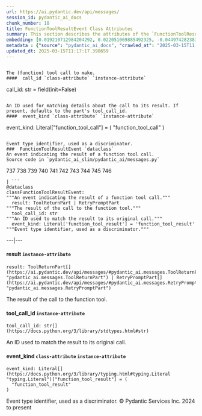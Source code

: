 ```yaml
---
url: https://ai.pydantic.dev/api/messages/
session_id: pydantic_ai_docs
chunk_number: 18
title: FunctionToolResultEvent Class Attributes
summary: This section describes the attributes of the `FunctionToolResultEvent` dataclass, including `call_id`, an identifier for matching call details, and `event_kind`, which serves as an event type discriminator set to 'function_tool_call'.
embedding: [0.019210712984204292, 0.022051069885492325, -0.04497428238391876, -0.005568749736994505, 0.042357854545116425, -0.019010355696082115, -0.02632928267121315, -0.022463569417595863, -0.018974998965859413, -0.011532320640981197, 0.01863321289420128, -0.06123856455087662, 0.039788566529750824, -0.04117928072810173, 0.0012780133401975036, 0.02245178446173668, -0.030666425824165344, 0.04445571079850197, -0.006535178050398827, 0.06321856379508972, 0.012351427227258682, -0.02242821268737316, 0.02453785575926304, 0.011373213492333889, 0.00526232086122036, -0.01714821346104145, -0.02289964072406292, 0.02126142755150795, 0.0071951779536902905, 0.03373071178793907, 0.024054640904068947, -0.02597571164369583, 0.02167392708361149, -0.02835642546415329, -0.006523392163217068, -0.004873392637819052, 0.014861784875392914, -0.006493927910923958, -0.02355964109301567, 0.03361285477876663, -0.040118567645549774, -0.03104356862604618, 0.0007343972683884203, -0.01255178451538086, -0.05430856719613075, -0.01249285601079464, -0.007678392343223095, 0.02289964072406292, 0.008697856217622757, -0.010913570411503315, -0.027861425653100014, 0.018798213452100754, 0.02159142680466175, 0.034390710294246674, -0.028049997985363007, 0.0015277230413630605, -0.024655712768435478, 0.029747139662504196, 0.000986316823400557, -0.0045640175230801105, -0.013235355727374554, -0.005059017334133387, 0.02350071258842945, 0.05053713917732239, -0.013742141425609589, 0.016947856172919273, -0.005839820951223373, 0.030854998156428337, 0.014260713011026382, 0.007159820757806301, 0.049358565360307693, 0.07212856411933899, -0.05864571034908295, -0.013317856006324291, 0.03059571236371994, -0.018020356073975563, -0.009705535136163235, 0.019210712984204292, 0.02289964072406292, -0.0425228551030159, 0.01938749849796295, 0.018267855048179626, -0.023029284551739693, 0.013789284974336624, -0.006835713516920805, -0.06260570883750916, -0.04327714070677757, -0.05364856496453285, -0.028214996680617332, 0.004110267385840416, -0.034602854400873184, -0.0085564274340868, -0.003848035354167223, 0.036724284291267395, 0.08405570685863495, 0.0071657137013971806, 0.0022510711569339037, -0.01777285523712635, -0.03971785306930542, 0.017843570560216904, 0.04893428087234497, 0.00199473206885159, -0.026234997436404228, -0.007460356689989567, 0.02385428361594677, 0.009204641915857792, -0.0020241963211447, -0.06401999294757843, -0.06524571031332016, -0.009004284627735615, -0.05152713879942894, -0.009693749248981476, -0.04822713881731033, 0.06524571031332016, -0.054732851684093475, 0.00035430799471214414, -0.014248927123844624, 0.02066035568714142, 0.01130249910056591, 0.0033618747256696224, -0.07024285197257996, -0.027979282662272453, 0.014661427587270737, 0.02256964147090912, -0.013400356285274029, 0.023877855390310287, -0.004773213993757963, -0.054402854293584824, -0.026164283975958824, -0.04124999791383743, 0.02814428322017193, 0.009564106352627277, -0.0004684820887632668, -0.015026784501969814, -0.0064585707150399685, -0.035946425050497055, -0.05020713806152344, 0.025574997067451477, -0.01946999877691269, 0.00430767796933651, -0.01824428327381611, -0.008420892059803009, -0.00046664057299494743, 0.013011427596211433, 0.017878927290439606, 0.014873569831252098, -0.017761070281267166, -0.015733927488327026, -0.0026179016567766666, 0.014967855997383595, 0.012822856195271015, 0.023924997076392174, 0.018409283831715584, -0.02453785575926304, -0.037077855318784714, -0.004151517525315285, 0.030454283580183983, 0.043795712292194366, 0.027814283967018127, 0.0058427671901881695, -0.006063749548047781, -0.012822856195271015, -0.04497428238391876, 0.03083142638206482, -0.03992999717593193, 0.004413749556988478, -0.0021155355498194695, -0.03285856917500496, -0.05883428081870079, -0.02364214137196541, -0.029181426391005516, -0.004858660511672497, -0.06232285127043724, 0.04464428126811981, -0.021779997274279594, -0.001682410598732531, -0.02689499780535698, -0.0020919640082865953, -0.013694998808205128, -0.031797856092453, -0.010253570973873138, -0.006570535246282816, -0.06892284750938416, -0.022310355678200722, -0.01607571355998516, -0.03340071067214012, 0.016205355525016785, -0.0022923212964087725, 0.020118212327361107, 0.03747856989502907, 0.02979428321123123, 0.009357856586575508, 0.01028892770409584, 0.05322428047657013, -0.029982853680849075, -0.025362854823470116, 0.04513928294181824, -0.01822071336209774, 0.017808211967349052, 0.02391321212053299, -0.0053359814919531345, 0.016511784866452217, 0.02892214059829712, 0.013353212736546993, 0.06449142098426819, -0.029110711067914963, 0.006140356417745352, -0.001342834671959281, -0.00038414058508351445, -0.04106142371892929, -0.008951249532401562, -0.04631785303354263, 0.04789713770151138, 0.00823232065886259, 0.000431651744293049, 0.011108034290373325, -0.033141426742076874, 0.015085713006556034, 0.0061816065572202206, 0.013706784695386887, 0.028262140229344368, 0.004163303412497044, 0.04997142404317856, -0.04132071137428284, -0.03566356748342514, 0.04282928258180618, -0.01434321328997612, -0.05393142253160477, -0.030006425455212593, 0.01804392784833908, -0.03354214131832123, 0.012127499096095562, 0.03568714112043381, -0.023983925580978394, -0.004186874721199274, -0.06896999478340149, 0.01119642797857523, 0.011879999190568924, 0.026682855561375618, -0.035262852907180786, 0.02248714119195938, 0.0015395088121294975, 0.016004998236894608, 0.06896999478340149, 0.005450892262160778, 0.003164463909342885, 0.06222856789827347, 0.0025825444608926773, 0.06053142249584198, 0.028285712003707886, 0.0838671326637268, -0.04334785416722298, 0.050348568707704544, -0.002872767625376582, -0.03556928411126137, 0.009575892239809036, -0.006387856788933277, -0.013459284789860249, -0.019870713353157043, 0.009676070883870125, 0.03094928339123726, -0.024349283427000046, -0.04419642314314842, 0.012398570775985718, -0.005433213897049427, -0.020672140643000603, -0.010601249523460865, 0.036959998309612274, -0.03389571234583855, -0.02779071219265461, 0.01121410634368658, 0.014107498340308666, 0.040896426886320114, -0.0018577231094241142, 0.005506874527782202, -0.010188749060034752, -0.01018285658210516, 0.06128570809960365, 0.00945214182138443, -0.006488034967333078, -0.019304998219013214, 0.0399535670876503, 0.038539282977581024, -0.0004957365454174578, -0.02301749773323536, 0.012186427600681782, -0.04645927995443344, -0.038067854940891266, -0.006753213703632355, -0.03757285326719284, -0.024702854454517365, -0.017784642055630684, -0.019552499055862427, -0.02215714007616043, -0.059682853519916534, -0.01022999919950962, 0.05628856644034386, -0.005901695694774389, 0.04040142521262169, -0.0006902008317410946, -0.007902320474386215, -0.05939999595284462, -0.0061874995008111, -0.006405535154044628, 0.0017870087176561356, 0.03127928450703621, 0.022793568670749664, -0.0018415177473798394, 0.011661963537335396, 0.005713124293833971, 0.022027498111128807, 0.054968565702438354, -0.035050712525844574, -0.04308856651186943, -0.022322140634059906, 0.03127928450703621, 0.013082141987979412, 0.01558071281760931, -0.004640624392777681, -0.012858212925493717, -0.0045787496492266655, -0.007277677766978741, 0.031326424330472946, 0.01860964111983776, 0.00462294602766633, 0.022463569417595863, -0.059447139501571655, -0.008479820564389229, 0.01018285658210516, 0.014979641884565353, 0.000588549068197608, -0.0419335663318634, -0.059117138385772705, 0.025692854076623917, 0.023147141560912132, 0.031232140958309174, -0.004985356703400612, -0.0004136048664804548, -0.016346784308552742, 0.07217571139335632, -0.02621142566204071, 0.025362854823470116, -0.06515142321586609, -0.04499785229563713, 0.016205355525016785, 0.007053749170154333, 0.022227855399250984, 0.03410785272717476, -0.04879285395145416, 0.03446142375469208, 0.023606782779097557, 0.008073213510215282, -0.0019785265903919935, 0.013164641335606575, -0.035262852907180786, -0.031562138348817825, -0.013659642077982426, -0.0071774995885789394, -0.02051892690360546, -0.003974732011556625, -0.056854281574487686, 0.019092855975031853, 0.03462642431259155, -0.02835642546415329, -0.04315928369760513, 0.03566356748342514, -0.05072570964694023, -0.0412028543651104, -0.0071774995885789394, -0.031656425446271896, 0.00021269528951961547, 0.00014925500727258623, 0.01613464206457138, -0.022805355489253998, 0.012457499280571938, -0.009823392145335674, -0.012858212925493717, 0.011408570222556591, 0.00024308034335263073, -0.005984195973724127, 0.08594141900539398, -0.015144641511142254, 0.00022669082682114094, -0.024844283238053322, 0.018149998039007187, 0.047779280692338943, 0.025386426597833633, 0.01248107012361288, -0.01964678429067135, 0.025056425482034683, 0.05477999523282051, -0.05939999595284462, -0.003936428111046553, -0.004929374437779188, -0.03611142560839653, -0.00395999988541007, 0.02045999839901924, 0.03578142449259758, 0.06703713536262512, -0.025457140058279037, -0.01717178337275982, -0.0011461606482043862, 0.014001427218317986, -0.020837141200900078, 0.005112053360790014, 0.01540392730385065, 0.022345712408423424, 0.028073569759726524, 0.048085711896419525, 0.028262140229344368, 0.05110285431146622, 0.03846856951713562, 0.0057190172374248505, -0.029181426391005516, 0.004767321050167084, -0.05793856456875801, -0.028827855363488197, 0.008138035424053669, 0.0158989280462265, 0.01771392673254013, -0.0038686604239046574, -0.04702499508857727, -0.032787855714559555, 0.0017428123392164707, 0.003299999749287963, 0.04511570930480957, 0.024938568472862244, -0.057419996708631516, 0.026234997436404228, -0.03340071067214012, -0.00626999931409955, -1.3961005606688559e-05, 0.05411999672651291, 0.0015557141741737723, -0.009098570793867111, -0.04254642501473427, -0.008727320469915867, 0.005377231631428003, -0.005094374530017376, 0.03778499737381935, 0.01022999919950962, 0.013895356096327305, 0.017183570191264153, 0.04940570890903473, -0.03507428243756294, 0.015451069921255112, -0.01771392673254013, -0.02239285595715046, 0.03005356900393963, -0.01666499860584736, 0.006004821043461561, 0.03464999794960022, -0.07679570466279984, 0.010023749433457851, -0.009122141636908054, -0.06722570955753326, 0.0036918746773153543, -0.010889998637139797, 0.021779997274279594, -0.018586069345474243, -0.0038539282977581024, -0.019222497940063477, 0.005109106656163931, 0.06948856264352798, -0.034814998507499695, -0.028639283031225204, -0.02903999760746956, 0.0029213835950940847, -0.013247141614556313, -0.03321214020252228, 0.006735535338521004, 0.011384999379515648, 0.06632999330759048, 0.007419106550514698, 0.007607677951455116, 0.021190712228417397, 0.03455571085214615, -0.014472856186330318, 0.014708570204675198, -0.011603035032749176, 0.03512142598628998, -0.034154996275901794, -0.02510356903076172, 0.011785713024437428, -0.050914280116558075, 0.03575785458087921, -0.03116142563521862, -0.007802142295986414, -0.00846803467720747, -0.020789997652173042, -0.01592249795794487, -0.0031556247267872095, 0.025622140616178513, -0.011750356294214725, 0.03151499852538109, 0.044172853231430054, 0.013400356285274029, 0.0010791294043883681, -0.012363213114440441, -0.019399283453822136, -0.02599928341805935, 0.010760356672108173, 0.02903999760746956, 0.0481799952685833, 0.03719571232795715, 0.05690142512321472, 0.02588142640888691, -0.008450356312096119, 0.0071951779536902905, 0.052375711500644684, -0.02430213987827301, 0.023158926516771317, 0.029652854427695274, 0.03276428207755089, 0.020943213254213333, 0.0024970979429781437, 0.00566598167642951, -0.03127928450703621, -0.011237677186727524, -0.012245356105268002, 0.005854553077369928, -0.02126142755150795, -0.0054597314447164536, -0.014142856001853943, -0.022357497364282608, -0.027507854625582695, 0.0037861603777855635, 0.038067854940891266, -0.04768499732017517, -0.047661423683166504, 0.014637855812907219, 0.025622140616178513, 0.05279999598860741, 0.001067343633621931, -0.011703213676810265, -0.03743142634630203, 0.03733713924884796, 0.016865355893969536, 0.016771070659160614, 0.017973212525248528, 0.012245356105268002, 0.04815642535686493, -0.004976517520844936, -0.02823856845498085, 0.021697498857975006, 0.06128570809960365, 0.0032528568990528584, 0.010247677564620972, 0.014979641884565353, -0.009027856402099133, 0.004098481964319944, -0.011608927510678768, 0.055392853915691376, -0.059352852404117584, 0.012027320452034473, 0.008674285374581814, -0.0010039954213425517, -0.0014268079539760947, -0.02394856885075569, 0.00199473206885159, 0.043913569301366806, -0.0019181248499080539, 0.030336426571011543, 0.02009464055299759, -0.02788499742746353, 0.04429071024060249, 0.043489281088113785, 0.007737320847809315, 0.004186874721199274, 0.00708321388810873, -0.007065535057336092, 0.03441428393125534, 0.013247141614556313, 0.01153821311891079, -0.03337714076042175, -0.009652499109506607, 0.007513392250984907, -0.004449106752872467, -0.01061303447932005, -0.0045964280143380165, 0.004696606658399105, -0.05312999710440636, 0.03556928411126137, 0.020530711859464645, -0.009469820186495781, 0.007754999212920666, 0.014036784879863262, -0.003226339118555188, 0.0036771425511687994, -0.045516423881053925, -0.023099998012185097, -0.008143927901983261, -0.01416642777621746, 0.01153821311891079, -0.017242498695850372, -0.017372140660881996, 0.0225460696965456, 0.01015339232981205, -0.035828568041324615, 0.011738570407032967, -0.0035799103789031506, -0.008515178225934505, -0.006028392352163792, 0.0012448659399524331, -0.009870534762740135, 0.0036594639532268047, 0.02272285521030426, 0.029747139662504196, -0.049358565360307693, 0.011944820173084736, 0.007460356689989567, -0.010053213685750961, -0.026282140985131264, 0.004366606939584017, 0.008815713226795197, 0.0028536159079521894, 0.0021818301174789667, 0.022793568670749664, 0.047637853771448135, -0.02731928415596485, -0.02958214096724987, 0.0022908479440957308, -0.003600535448640585, 0.0064408923499286175, 0.02498571202158928, 0.01905749924480915, -0.003491517622023821, -0.021391069516539574, -0.0011034373892471194, 0.06939428299665451, -0.014001427218317986, 0.032693568617105484, 0.0034325888846069574, -0.026753569021821022, -0.001739865867421031, 0.019870713353157043, 0.027366425842046738, -0.003025981830433011, -0.004673035349696875, -0.02713071182370186, -0.00846803467720747, 0.052469994872808456, 0.028733568266034126, 0.006818035151809454, 0.004319463856518269, -0.014178212732076645, -0.0057013388723134995, 0.022734640166163445, 0.01529785618185997, 0.019363926723599434, 0.01576928421854973, -0.03948213905096054, 0.003694821149110794, -0.016570713371038437, 0.009941249154508114, -0.0042782137170434, -0.0193167831748724, 0.004039552994072437, -0.016382141038775444, -0.01146749872714281, -0.01806749776005745, -0.008285356685519218, -0.014967855997383595, -0.015380355529487133, 0.0022672766353935003, 0.056194279342889786, 0.021897856146097183, 0.013588927686214447, 0.03158571198582649, 0.007619463838636875, -0.010972498916089535, 0.01332964189350605, 0.012999641709029675, -0.008191070519387722, 0.03969428315758705, 0.03827999532222748, -0.0025663389824330807, -0.0039658923633396626, -0.037761423736810684, 0.044714994728565216, -0.009027856402099133, -0.005344821140170097, -0.05284713953733444, -0.0067944638431072235, 0.04535142332315445, -0.003420803230255842, 0.024891426786780357, 0.016111070290207863, 0.04113214090466499, 0.022298568859696388, -0.003906963858753443, -0.03092571161687374, -0.000876562437042594, -0.005191606469452381, 0.01794964075088501, -0.0021950891241431236, 0.010548213496804237, 0.0019210712052881718, -0.023536069318652153, -0.035734280943870544, -0.008786248974502087, 0.011143391951918602, -0.008591785095632076, -0.02301749773323536, -0.006517499219626188, 0.01615821197628975, 0.008927677758038044, -0.021343925967812538, 0.03959999606013298, -0.032811425626277924, -0.00928714219480753, 0.0008095311932265759, -0.03455571085214615, 0.015038570389151573, -0.029841426759958267, 0.008285356685519218, 0.011726784519851208, 0.03959999606013298, 0.008043749257922173, -0.015121069736778736, -0.010265355929732323, 0.028097139671444893, -0.003927588928490877, -0.02012999914586544, 0.015038570389151573, 0.0014172319788485765, 0.007678392343223095, 0.03311785310506821, 0.016900712624192238, -0.00526232086122036, -0.005406695883721113, 0.03384856879711151, -0.015946069732308388, -0.04676571115851402, -0.006552856415510178, -0.0355457104742527, -0.04553999751806259, 0.021815355867147446, -0.02588142640888691, -9.235211473423988e-05, 0.054167136549949646, 0.008904105983674526, 0.002178883645683527, -0.017761070281267166, -0.020589640364050865, 0.015333212912082672, -0.034484997391700745, 0.01964678429067135, -0.0016382141038775444, 0.019481783732771873, 0.022463569417595863, 0.006535178050398827, -0.005153303034603596, 0.006847499404102564, 0.024938568472862244, 0.025127140805125237, -0.011438034474849701, 0.009770356118679047, -0.02903999760746956, 0.023877855390310287, 0.009611248970031738, -0.012869998812675476, 0.005265267565846443, 0.043607138097286224, -0.021485354751348495, -0.047072138637304306, 0.021567855030298233, 0.011143391951918602, -0.0009384374134242535, 0.002330624731257558, -0.012716785073280334, -0.04756714031100273, -0.052705708891153336, 0.007584106642752886, 0.012575356289744377, -0.010135713033378124, -9.115512511925772e-05, -0.07368428260087967, -0.004814463667571545, 0.012669641524553299, 0.0036064281594008207, -0.02529214136302471, -0.014932498335838318, 0.01249285601079464, 0.018656784668564796, 0.0020860712975263596, -0.02969999797642231, -0.008815713226795197, -0.02588142640888691, -0.014649641700088978, -0.009793927893042564, 0.000931071350350976, 0.0031320531852543354, -0.02116714045405388, 0.002261383691802621, -0.009752677753567696, -0.0014945757575333118, -0.06562285125255585, -0.04553999751806259, 0.01693606935441494, -0.0026635711546987295, -0.010453927330672741, -0.027719996869564056, -0.004985356703400612, 0.04042499512434006, -0.043135710060596466, -0.05289427936077118, 0.004776160232722759, -0.0034031246323138475, 0.009281248785555363, 0.006599999498575926, 0.03094928339123726, 0.011885891668498516, 0.02958214096724987, -0.013801069930195808, 0.009664284996688366, -0.016417497768998146, -0.0033441961277276278, 0.007819821126759052, -0.001409865915775299, -0.0009767409646883607, -0.035946425050497055, 0.005998928099870682, -0.021779997274279594, 0.005633570719510317, 0.06053142249584198, -0.003768481779843569, 0.015144641511142254, -0.00911035668104887, -0.003803838975727558, 0.022534282878041267, -0.01529785618185997, 0.007430892437696457, 0.002175937406718731, 0.04004785418510437, 0.006222856696695089, -0.009841070510447025, 0.03889285400509834, -0.04497428238391876, 0.0362057127058506, -0.004655356518924236, 0.027413569390773773, -0.02540999837219715, -0.03226928412914276, 0.00708321388810873, 0.022970356047153473, 0.0431121401488781, 0.0009237052872776985, 0.029063569381833076, 0.011944820173084736, -0.027484282851219177, 0.05308285355567932, 0.039199281483888626, -0.018444640561938286, -0.037855710834264755, 0.0048233033157885075, 0.02439642697572708, 0.012622498907148838, 0.010383212938904762, -0.03344785422086716, -0.00624053506180644, 0.026140712201595306, -0.030359996482729912, -0.014861784875392914, 0.006871070712804794, 0.012304284609854221, -0.038327138870954514, 0.0067060706205666065, 0.009381427429616451, -0.029393568634986877, -0.0093637490645051, 0.014201784506440163, 0.028403569012880325, 0.007743213791400194, -0.018857141956686974, -0.017631426453590393, 0.010194641537964344, 0.04711928218603134, -0.010418570600450039, -0.03170356899499893, 0.06449142098426819, -0.056854281574487686, -0.010819285176694393, 0.012127499096095562, 0.006806249264627695, 0.007531070616096258, 0.007813927717506886, 0.0037183924578130245, 0.015616070479154587, -0.007572320755571127, 0.002766696270555258, -0.02710714004933834, -0.003049553371965885, -0.04570499435067177, 0.001847410574555397, 0.00574848148971796, -0.014637855812907219, -0.008886427618563175, 0.026588568463921547, -0.017395712435245514, -0.02453785575926304, -0.03851570934057236, 0.017101069912314415, -0.015109284780919552, -0.015003212727606297, -0.025032855570316315, 0.05129142478108406, 0.00026536270161159337, 0.020047498866915703, -0.00858589168637991, 0.030854998156428337, -0.029417140409350395, -0.02104928344488144, 0.09150427579879761, -0.00023847653937991709, -0.009157499298453331, 0.005197499413043261, -0.013659642077982426, 0.04874571040272713, 0.03816213831305504, 0.0012006695615127683, 0.0032145532313734293, 0.039317138493061066, -0.0009325445862486959, 0.014154641889035702, -0.01598142646253109, 0.008656606078147888, 0.004926428198814392, 0.010666070505976677, 0.00916928518563509, 0.04676571115851402, -0.021921426057815552, -0.014944284223020077, 0.010336070321500301, -0.04916999489068985, -0.032339997589588165, -0.021744640544056892, -0.006570535246282816, -0.021332141011953354, 0.04570499435067177, -0.025834282860159874, -0.001492365961894393, -0.005035446025431156, -0.03288213908672333, -0.0010349329095333815, 0.004446160513907671, 0.015946069732308388, -0.04106142371892929, 0.03637070953845978, 0.013836427591741085, 0.014142856001853943, -0.02588142640888691, 0.05072570964694023, 0.021579641848802567, -0.010937142185866833, -0.021343925967812538, 0.006116785109043121, -0.039788566529750824, 0.0123749990016222, -0.01708928495645523, 0.005156249739229679, -0.03490928187966347, -0.026282140985131264, -0.02021249756217003, 0.00962892733514309, 0.003780267434194684, 0.03038356825709343, 0.01058357022702694, 0.0051503567956388, 0.027814283967018127, -0.0025280355475842953, 0.0016529462300240993, 0.01343571301549673, -0.00606964249163866, -0.002286428352817893, 0.004010088741779327, 0.08768570423126221, -0.028262140229344368, -0.013742141425609589, 0.03104356862604618, -0.0016087498515844345, 0.02868642657995224, 0.004272321239113808, -0.007277677766978741, 0.009033748880028725, 0.017855355516076088, 0.00076607137452811, 0.035498566925525665, 0.04987713694572449, -0.015568926930427551, -0.016287855803966522, -0.013353212736546993, 0.043842852115631104, 0.04669499769806862, -0.0022967408876866102, -0.005892856512218714, 0.03071356937289238, -0.00714214239269495, 0.02278178371489048, -0.019269641488790512, -0.012634284794330597, 0.023807140067219734, 0.009664284996688366, 0.035262852907180786, -0.012398570775985718, -0.013824641704559326, 0.004790892358869314, 0.0017015623161569238, -0.017819998785853386, 0.04028356820344925, 0.008055535145103931, -0.017159998416900635, 0.008697856217622757, -0.03198642656207085, -0.007360178045928478, 0.003423749702051282, -0.02746071107685566, -0.01592249795794487, -0.010424463078379631, 0.010589463636279106, 0.02114356867969036, 0.010365534573793411, 0.01890428364276886, -0.008792142383754253, -0.002284955233335495, 0.015392141416668892, -0.016629641875624657, -0.001929910504259169, -0.007701963651925325, -0.021567855030298233, -0.006865177769213915, 0.05110285431146622, -0.026022855192422867, 0.03903428092598915, -0.044054996222257614, -0.023866068571805954, 0.019752856343984604, 0.032552141696214676, 0.00899249967187643, 0.052375711500644684, 0.003314731875434518, -0.009793927893042564, 0.02451428398489952, 0.028403569012880325, 0.03851570934057236, 0.012669641524553299, 0.012869998812675476, 0.021072855219244957, 0.0054420530796051025, 0.02132035605609417, 7.729770732112229e-05, -0.0016396873397752643, -0.04770856723189354, 0.006199285387992859, 0.01373035553842783, 0.0056365174241364, 0.008721427991986275, 0.01646464131772518, 0.015451069921255112, 0.03434356674551964, 0.005427320953458548, -0.03726642578840256, -0.006835713516920805, -0.021214284002780914, -0.008338391780853271, 0.019670356065034866, 0.009186963550746441, -0.018597856163978577, 0.003629999700933695, 0.010966606438159943, 0.010394998826086521, 0.04174499586224556, -0.03893999755382538, -0.043701425194740295, -0.004413749556988478, 0.02116714045405388, -0.029511425644159317, -0.021662140265107155, -0.01860964111983776, 0.05487428233027458, 0.020742855966091156, 0.020648568868637085, -0.023206070065498352, 0.012351427227258682, -0.02859213948249817, 0.019634997472167015, -0.0021744640544056892, -0.010618927888572216, 0.042923565953969955, 0.006511606741696596, 0.002189196180552244, 0.008226428180932999, -0.000492790131829679, 0.0017089283792302012, 0.006576428189873695, 0.008968927897512913, -0.00022577006893698126, 0.03208070993423462, -0.00045632809633389115, 0.0125399986281991, -0.0061816065572202206, -0.003709553275257349, 0.016393927857279778, -0.00797892827540636, 0.00818517804145813, 0.0003517298900987953, 0.009157499298453331, -0.02734285406768322, -0.019481783732771873, 0.03677142411470413, 0.02555142715573311, -0.018291426822543144, 0.024820711463689804, -0.027696426957845688, -0.007183392066508532, -0.015486427582800388, -0.0035975889768451452, 0.0010555579792708158, 0.03170356899499893, 0.029181426391005516, -0.02510356903076172, 0.029841426759958267, -0.028544997796416283, -0.007654820568859577, 0.00019980466458946466, -0.010707320645451546, -0.02147356979548931, 0.024655712768435478, -0.001423861482180655, 0.03375428169965744, 0.0015940177254378796, -0.025268569588661194, -0.004926428198814392, -0.03611142560839653, -0.009122141636908054, -0.010736784897744656, -0.020507141947746277, -0.009958927519619465, 0.01052464172244072, -0.00561294611543417, -0.009151605889201164, -0.0035386604722589254, -0.02147356979548931, 0.010660178028047085, 0.027248568832874298, 0.008933570235967636, -0.025268569588661194, 0.05543999373912811, 0.016794640570878983, 0.04907571151852608, 0.01991785503923893, -0.012327856384217739, -0.009699641726911068, -0.023359283804893494, 0.028662854805588722, -0.02206285484135151, 0.004142678342759609, -0.030194997787475586, 0.017702141776680946, 0.01540392730385065, 0.007973034866154194, 0.009876428171992302, -0.015062141232192516, -0.026965711265802383, -0.014178212732076645, 0.02746071107685566, 0.01812642626464367, -0.02540999837219715, 0.01794964075088501, -0.009045534767210484, -0.01804392784833908, 0.01958785578608513, -0.006205177865922451, 0.00927535630762577, -0.02147356979548931, 0.02215714007616043, 0.016087498515844345, -0.006894642487168312, 0.015156427398324013, 0.03193928301334381, -0.013082141987979412, -0.026282140985131264, -0.026682855561375618, 0.015003212727606297, 0.017702141776680946, 0.0059341066516935825, -0.006865177769213915, 0.016900712624192238, 0.002396919531747699, 0.007307142019271851, 0.015227141790091991, 0.007743213791400194, -0.01615821197628975, 0.008803928270936012, -0.051574282348155975, 0.008521070703864098, -0.015946069732308388, 0.016087498515844345, -0.026706425473093987, -0.02135571278631687, 0.004749642219394445, -0.006051963660866022, -0.01863321289420128, 0.005238749552518129, 0.01917535625398159, 0.004640624392777681, -0.015875356271862984, -0.01732499897480011, -0.0026223212480545044, -0.012563570402562618, 0.0103007135912776, 0.0294878538697958, -0.02266392670571804, -0.008945356123149395, -0.048651423305273056, 0.00410732114687562, 0.03601713851094246, -0.03311785310506821, 0.00830303505063057, -0.007967142388224602, 0.004396071191877127, -0.029652854427695274, -0.00042097095865756273, 0.011007856577634811, -0.012893570587038994, -0.002891919342800975, -0.006541070993989706, 0.02212178334593773, -0.003833303228020668, -0.0004913168959319592, 0.015486427582800388, -0.04735499620437622, -0.04195713996887207, 0.008851070888340473, 0.00017162945005111396, -0.017065713182091713, 0.01048339158296585, 0.04735499620437622, 0.001080602640286088, -0.01658249832689762, 0.022887855768203735, 0.014095713384449482, 0.004572856705635786, -0.0032292853575199842, -0.003137946128845215, 0.006358392536640167, -0.0010165177518501878, 0.027389997616410255, -0.001781115890480578, 0.004001249559223652, 0.03622928261756897, 0.02391321212053299, -0.02588142640888691, -0.006488034967333078, -0.029393568634986877, -0.0032116067595779896, 0.00615803524851799, 0.0244199987500906, 0.021002141758799553, -0.0005237276200205088, -0.023653926327824593, -0.003108481876552105, -0.00731303496286273, -0.05426142364740372, 0.012575356289744377, -0.027932140976190567, -0.037502139806747437, 0.027625711634755135, -0.026706425473093987, -0.007136249449104071, 0.03288213908672333, 0.01116696372628212, 0.011037320829927921, 0.013082141987979412, -0.06246428191661835, 0.0004323883622419089, 0.0065823206678032875, -0.005854553077369928, -0.007218749262392521, 0.017101069912314415, -0.01568678393959999, -0.005023660138249397, -0.011131606064736843, 0.0008706695516593754, -0.011485178023576736, -0.014437498524785042, 0.035710711032152176, 0.014036784879863262, 0.001490892725996673, -0.0034178567584604025, -0.0387749969959259, 0.011108034290373325, 0.01571035571396351, -0.00020882810349576175, 0.026376426219940186, -0.020672140643000603, 0.007354285102337599, -0.00156160700134933, -0.03860999643802643, 0.01231607049703598, 0.021685712039470673, 0.018916070461273193, -0.023418212309479713, 0.015439284034073353, -0.020742855966091156, -0.04028356820344925, 0.03271713852882385, 0.026918569579720497, 0.0005833928007632494, -0.02165035530924797, -0.003491517622023821, -0.0015940177254378796, 0.04240499809384346, -0.0026900891680270433, -0.00028193637263029814, -0.014791070483624935, 0.01703035645186901, 0.011432141996920109, -0.02734285406768322, 0.015392141416668892, -0.002408705186098814, 0.01321178488433361, -0.011084463447332382, 0.0020374550949782133, -0.02439642697572708, -0.023477140814065933, -0.023088213056325912, -0.05275285243988037, -0.005483303219079971, 0.023064641281962395, 0.012410355731844902, -0.007589999120682478, -0.006081427913159132, -0.020589640364050865, -0.0164882130920887, -0.03802071139216423, -0.038185711950063705, 0.029393568634986877, 0.024938568472862244, 0.005303571000695229, -0.048321425914764404, -0.026234997436404228, 0.00908089242875576, -0.024820711463689804, -0.015038570389151573, 0.018091069534420967, -0.0027563837356865406, 0.00036959259887225926, -0.0009406472672708333, -0.04084928333759308, -0.018197141587734222, 0.011968391947448254, 0.0035828568506985903, -0.022204283624887466, -0.001177834696136415, 0.01327071338891983, 0.003818571101874113, -0.014720356091856956, 0.03879856690764427, 0.008562320843338966, -0.001903392723761499, 0.011997856199741364, -0.005801517516374588, -0.0012780133401975036, -0.0026385264936834574, 0.027955712750554085, -0.0419335663318634, -0.0104657132178545, -0.016476426273584366, 0.015828212723135948, -0.0093637490645051, -0.023099998012185097, -0.0005506137968041003, 0.03601713851094246, 0.026588568463921547, -0.017195355147123337, 0.03837428241968155, 0.01658249832689762, -0.013859998434782028, -0.02654142677783966, -0.009092677384614944, 0.010772141627967358, -0.013753927312791348, -0.02170928381383419, 0.021308569237589836, -0.0022127677220851183, 0.004614106845110655, -0.03611142560839653, 0.0096583915874362, -0.01756071299314499, 0.019269641488790512, -0.029770711436867714, 0.027602139860391617, 0.0181028563529253, 0.03625285252928734, 0.0030318747740238905, -0.016829999163746834, -0.003901071147993207, -0.008691963739693165, -0.021791784092783928, -0.049547139555215836, 0.03142071142792702, 0.026517855003476143, 0.026612140238285065, -0.016629641875624657, -0.019811784848570824, 0.0018046873155981302, -0.029322855174541473, 0.00012227677507326007, -0.007849285379052162, -0.0003077175933867693, -0.001490156166255474, 0.0247499980032444, -0.0016735712997615337, 0.020000355318188667, -0.030194997787475586, 0.04353642463684082, 0.01672392711043358, 0.03248142451047897, -0.005892856512218714, 0.02206285484135151, 0.016688570380210876, 0.023158926516771317, -0.005745535250753164, -0.020118212327361107, 0.017289642244577408, -0.04025999829173088, -0.021815355867147446, -0.023158926516771317, -0.011850534938275814, -0.004113214090466499, -0.025928569957613945, 0.00621696375310421, -0.04103785380721092, 0.029275711625814438, 0.02632928267121315, 0.017572497949004173, 0.004239910282194614, -0.013164641335606575, 0.012704999186098576, -0.02332392707467079, 0.020259641110897064, 0.05025428161025047, 0.00725410645827651, 0.006405535154044628, -0.010966606438159943, -0.0013170534512028098, 7.343052129726857e-05, -0.033801425248384476, 0.013058570213615894, -0.022498926147818565, -0.019988570362329483, 0.024773569777607918, -0.023665713146328926, -0.010760356672108173, -0.05171570926904678, 0.016346784308552742, 0.03926999494433403, 0.0045816958881914616, 0.017489997670054436, 0.01756071299314499, 0.016441069543361664, 0.0304778553545475, 0.01546285580843687, -0.019882498309016228, 0.0070714280009269714, 0.01822071336209774, -0.012528212741017342, 0.0034266961738467216, 0.010854641906917095, -0.028073569759726524, 0.028945712372660637, 0.03417856991291046, -0.012528212741017342, 0.020224284380674362, 0.009104463271796703, 0.008691963739693165, -0.023264998570084572, 0.040094997733831406, -0.004145624581724405, 0.0036211602855473757, 0.03587571159005165, -0.010889998637139797, -0.019033927470445633, -0.0001891238644020632, 0.03149142488837242, 0.0003031138039659709, -0.024467140436172485, -0.008061427623033524, -0.0023895534686744213, 0.016217142343521118, -0.009351963177323341, 0.037384282797575, -0.026234997436404228, -0.02394856885075569, 0.02439642697572708, 9.08328584046103e-05, -0.029063569381833076, 0.008703749626874924, 0.012740355916321278, 0.004970624577254057, 0.0005550334462895989, -0.001260334742255509, 0.0013722990406677127, 0.004693660419434309, 0.012457499280571938, -0.014142856001853943, 0.011885891668498516, 0.015368569642305374, 0.007012499496340752, 0.028544997796416283, -0.002819731831550598, 0.0009435936808586121, -0.01646464131772518, 0.046199996024370193, 0.00612857099622488, 0.022864283993840218, -0.009746785275638103, 0.014791070483624935, 0.02266392670571804, -0.013400356285274029, 0.005895803216844797, -0.05388428270816803, 0.006352499593049288, -0.02239285595715046, 0.006623570807278156, -0.024042855948209763, 0.05426142364740372, -0.0144492844119668, 0.0494999960064888, -0.017749283462762833, 0.006623570807278156, -0.002354196272790432, -0.0032528568990528584, -0.018479999154806137, -0.022616783156991005]
metadata : {"source": "pydantic_ai_docs", "crawled_at": "2025-03-15T11:17:17.398659", "url_path": "/api/messages/", "chunk_size": 2135}
updated_dt: 2025-03-15T11:17:17.398659
---
```

```

The (function) tool call to make.
####  call_id `class-attribute` `instance-attribute`
```
call_id: str[](https://docs.python.org/3/library/stdtypes.html#str) = field[](https://docs.python.org/3/library/dataclasses.html#dataclasses.field "dataclasses.field")(init=False)

```

An ID used for matching details about the call to its result. If present, defaults to the part's tool_call_id.
####  event_kind `class-attribute` `instance-attribute`
```
event_kind: Literal[](https://docs.python.org/3/library/typing.html#typing.Literal "typing.Literal")["function_tool_call"] = (
  "function_tool_call"
)

```

Event type identifier, used as a discriminator.
###  FunctionToolResultEvent `dataclass`
An event indicating the result of a function tool call.
Source code in `pydantic_ai_slim/pydantic_ai/messages.py`
```
737
738
739
740
741
742
743
744
745
746
```
| ```
@dataclass
classFunctionToolResultEvent:
"""An event indicating the result of a function tool call."""
  result: ToolReturnPart | RetryPromptPart
"""The result of the call to the function tool."""
  tool_call_id: str
"""An ID used to match the result to its original call."""
  event_kind: Literal['function_tool_result'] = 'function_tool_result'
"""Event type identifier, used as a discriminator."""

```
  
---|---  
####  result `instance-attribute`
```
result: ToolReturnPart[](https://ai.pydantic.dev/api/messages/#pydantic_ai.messages.ToolReturnPart "pydantic_ai.messages.ToolReturnPart") | RetryPromptPart[](https://ai.pydantic.dev/api/messages/#pydantic_ai.messages.RetryPromptPart "pydantic_ai.messages.RetryPromptPart")

```

The result of the call to the function tool.
####  tool_call_id `instance-attribute`
```
tool_call_id: str[](https://docs.python.org/3/library/stdtypes.html#str)

```

An ID used to match the result to its original call.
####  event_kind `class-attribute` `instance-attribute`
```
event_kind: Literal[](https://docs.python.org/3/library/typing.html#typing.Literal "typing.Literal")["function_tool_result"] = (
  "function_tool_result"
)

```

Event type identifier, used as a discriminator.
© Pydantic Services Inc. 2024 to present